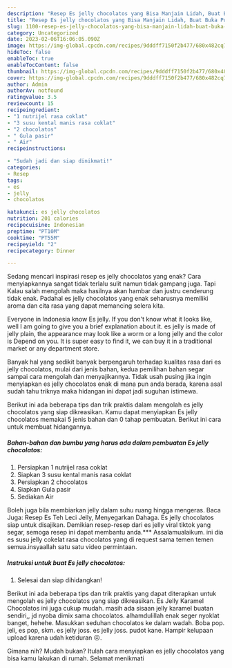 ```yaml
---
description: "Resep Es jelly chocolatos yang Bisa Manjain Lidah, Buat Buka Puasa Lezat Sekali"
title: "Resep Es jelly chocolatos yang Bisa Manjain Lidah, Buat Buka Puasa Lezat Sekali"
slug: 1100-resep-es-jelly-chocolatos-yang-bisa-manjain-lidah-buat-buka-puasa-lezat-sekali
category: Uncategorized
date: 2023-02-06T16:06:05.090Z
image: https://img-global.cpcdn.com/recipes/9dddff7150f2b477/680x482cq70/es-jelly-chocolatos-foto-resep-utama.jpg
hideToc: false
enableToc: true
enableTocContent: false
thumbnail: https://img-global.cpcdn.com/recipes/9dddff7150f2b477/680x482cq70/es-jelly-chocolatos-foto-resep-utama.jpg
cover: https://img-global.cpcdn.com/recipes/9dddff7150f2b477/680x482cq70/es-jelly-chocolatos-foto-resep-utama.jpg
author: Admin
authorAv: notfound
ratingvalue: 3.5
reviewcount: 15
recipeingredient:
- "1 nutrijel rasa coklat"
- "3 susu kental manis rasa coklat"
- "2 chocolatos"
- " Gula pasir"
- " Air"
recipeinstructions:

- "Sudah jadi dan siap dinikmati!"
categories:
- Resep
tags:
- es
- jelly
- chocolatos

katakunci: es jelly chocolatos 
nutrition: 201 calories
recipecuisine: Indonesian
preptime: "PT10M"
cooktime: "PT55M"
recipeyield: "2"
recipecategory: Dinner

---
```



Sedang mencari inspirasi resep es jelly chocolatos yang enak? Cara menyiapkannya sangat tidak terlalu sulit namun tidak gampang juga. Tapi Kalau salah mengolah maka hasilnya akan hambar dan justru cenderung tidak enak. Padahal es jelly chocolatos yang enak seharusnya memiliki aroma dan cita rasa yang dapat memancing selera kita.


Everyone in Indonesia know Es jelly. If you don&#39;t know what it looks like, well I am going to give you a brief explanation about it. es jelly is made of jelly plain, the appearance may look like a worm or a long jelly and the color is Depend on you. It is super easy to find it, we can buy it in a traditional market or any department store.

Banyak hal yang sedikit banyak berpengaruh terhadap kualitas rasa dari es jelly chocolatos, mulai dari jenis bahan, kedua pemilihan bahan segar sampai cara mengolah dan menyajikannya. Tidak usah pusing jika ingin menyiapkan es jelly chocolatos enak di mana pun anda berada, karena asal sudah tahu triknya maka hidangan ini dapat jadi suguhan istimewa.


Berikut ini ada beberapa tips dan trik praktis dalam mengolah es jelly chocolatos yang siap dikreasikan. Kamu dapat menyiapkan Es jelly chocolatos memakai 5 jenis bahan dan 0 tahap pembuatan. Berikut ini cara untuk membuat hidangannya.

<!--inarticleads1-->

##### Bahan-bahan dan bumbu yang harus ada dalam pembuatan Es jelly chocolatos:

1. Persiapkan 1 nutrijel rasa coklat
1. Siapkan 3 susu kental manis rasa coklat
1. Persiapkan 2 chocolatos
1. Siapkan  Gula pasir
1. Sediakan  Air


Boleh juga bila membiarkan jelly dalam suhu ruang hingga mengeras. Baca Juga: Resep Es Teh Leci Jelly, Menyegarkan Dahaga. Es jelly chocolatos siap untuk disajikan. Demikian resep-resep dari es jelly viral tiktok yang segar, semoga resep ini dapat membantu anda.*** Assalamualaikum. ini dia es susu jelly cokelat rasa chocolatos yang di request sama temen temen semua.insyaallah satu satu video permintaan. 

<!--inarticleads2-->

##### Instruksi untuk buat Es jelly chocolatos:


1. Selesai dan siap dihidangkan!

Berikut ini ada beberapa tips dan trik praktis yang dapat diterapkan untuk mengolah es jelly chocolatos yang siap dikreasikan. Es Jelly Karamel Chocolatos ini juga cukup mudah. masih ada sisaan jelly karamel buatan sendiri,, jd nyoba dimix sama chocolatos. alhamdulillah enak seger nyoklat banget, hehehe. Masukkan seduhan chocolatos ke dalam wadah. Boba pop. jeli, es pop, skm. es jelly joss. es jelly joss. pudot kane. Hampir kelupaan upload karena udah ketiduran 😖. 

Gimana nih? Mudah bukan? Itulah cara menyiapkan es jelly chocolatos yang bisa kamu lakukan di rumah. Selamat menikmati
